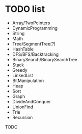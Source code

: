 # TODO list

* Array/TwoPointers
* DynamicProgramming
* String
* Math
* Tree/SegmentTree(?)
* HashTable
* DFS/BFS/Backtracking
* BinarySearch/BinarySearchTree
* Stack
* Greedy
* LinkedList
* BitManipulation
* Heap
* Sort
* Graph
* DivideAndConquer
* UnionFind
* Trie
* Recursion

TODO
